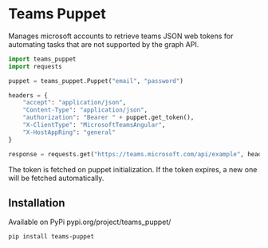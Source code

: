 # Teams Puppet
Manages microsoft accounts to retrieve teams JSON web tokens for automating tasks that are not supported by the graph API.

```python
import teams_puppet
import requests

puppet = teams_puppet.Puppet("email", "password")

headers = {
    "accept": "application/json",
    "Content-Type": "application/json",
    "authorization": "Bearer " + puppet.get_token(),
    "X-ClientType": "MicrosoftTeamsAngular",
    "X-HostAppRing": "general"
}

response = requests.get("https://teams.microsoft.com/api/example", headers=headers)
```

The token is fetched on puppet initialization. If the token expires, a new one will be fetched automatically.

## Installation
Available on PyPi
pypi.org/project/teams_puppet/
```bash
pip install teams-puppet
```